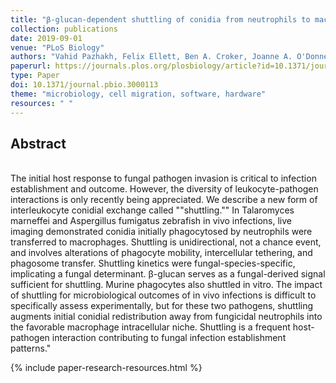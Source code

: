 ```yaml
---
title: "β-glucan-dependent shuttling of conidia from neutrophils to macrophages occurs during fungal infection establishment"
collection: publications
date: 2019-09-01
venue: "PLoS Biology"
authors: "Vahid Pazhakh, Felix Ellett, Ben A. Croker, Joanne A. O'Donnell, Luke Pase, Keith E. Schulze, R. Stefan Greulich, Aakash Gupta, Constantino Carlos Reyes-Aldasoro, Alex Andrianopoulos, Graham J. Lieschke"
paperurl: https://journals.plos.org/plosbiology/article?id=10.1371/journal.pbio.3000113
type: Paper
doi: 10.1371/journal.pbio.3000113
theme: "microbiology, cell migration, software, hardware"
resources: " "
---
```

<h2> Abstract </h2>  <br> The initial host response to fungal pathogen invasion is critical to infection establishment and outcome. However, the diversity of leukocyte-pathogen interactions is only recently being appreciated. We describe a new form of interleukocyte conidial exchange called ""shuttling."" In Talaromyces marneffei and Aspergillus fumigatus zebrafish in vivo infections, live imaging demonstrated conidia initially phagocytosed by neutrophils were transferred to macrophages. Shuttling is unidirectional, not a chance event, and involves alterations of phagocyte mobility, intercellular tethering, and phagosome transfer. Shuttling kinetics were fungal-species-specific, implicating a fungal determinant. β-glucan serves as a fungal-derived signal sufficient for shuttling. Murine phagocytes also shuttled in vitro. The impact of shuttling for microbiological outcomes of in vivo infections is difficult to specifically assess experimentally, but for these two pathogens, shuttling augments initial conidial redistribution away from fungicidal neutrophils into the favorable macrophage intracellular niche. Shuttling is a frequent host-pathogen interaction contributing to fungal infection establishment patterns."

{% include paper-research-resources.html %}
